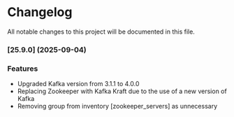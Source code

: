 # Changelog

All notable changes to this project will be documented in this file. 

### [25.9.0] (2025-09-04)


### Features
* Upgraded Kafka version from 3.1.1 to 4.0.0
* Replacing Zookeeper with Kafka Kraft due to the use of a new version of Kafka
* Removing group from inventory [zookeeper_servers] as unnecessary

